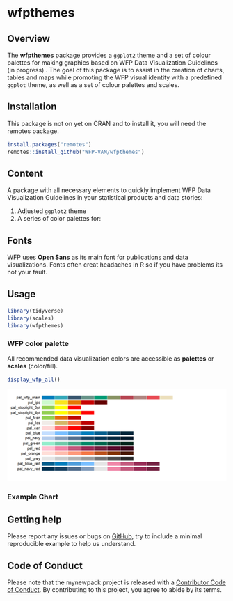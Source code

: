 <!-- README.md is generated from README.Rmd. Please edit that file -->

# wfpthemes

## Overview

The **wfpthemes** package provides a `ggplot2` theme and a set of
colour palettes for making graphics based on WFP Data Visualization Guidelines (in progress) .
The goal of this package is to assist in the creation of charts, tables and maps
while promoting the WFP visual identity with a predefined `ggplot` theme, as well as a set of colour palettes and scales.

## Installation

This package is not on yet on CRAN and to install it, you will need the
remotes package.

``` r
install.packages("remotes")
remotes::install_github("WFP-VAM/wfpthemes")
```

## Content

A package with all necessary elements to quickly implement WFP Data Visualization Guidelines in your statistical
products and data stories:

1.  Adjusted `ggplot2` theme
2.  A series of color palettes for:
    
## Fonts

WFP uses **Open Sans** as its main font for publications and data
visualizations. Fonts often creat headaches in R so if you have problems its not your fault.

## Usage

``` r
library(tidyverse)
library(scales)
library(wfpthemes)
```


### WFP color palette

All recommended data visualization colors are accessible as **palettes**
or **scales** (color/fill).

``` r
display_wfp_all()
```

<img src="man/images/palettes.png" width="2100" />

### Example Chart

## Getting help

Please report any issues or bugs on
[GitHub](https://github.com/WFP-VAM/wfpthemes/issues), try to include
a minimal reproducible example to help us understand.

## Code of Conduct

Please note that the mynewpack project is released with a [Contributor
Code of
Conduct](https://contributor-covenant.org/version/2/0/CODE_OF_CONDUCT.html).
By contributing to this project, you agree to abide by its terms.
